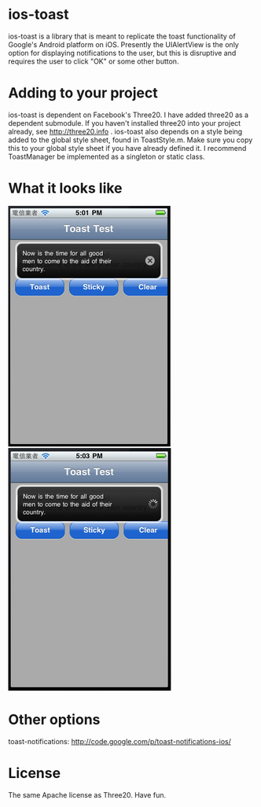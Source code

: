 ios-toast
=========

ios-toast is a library that is meant to replicate the toast functionality of Google's Android platform on iOS. Presently the UIAlertView is the only option for displaying notifications to the user, but this is disruptive and requires the user to click "OK" or some other button.

Adding to your project
======================

ios-toast is dependent on Facebook's Three20. I have added three20 as a dependent submodule. If you haven't installed three20 into your project already, see http://three20.info . ios-toast also depends on a style being added to the global style sheet, found in ToastStyle.m. Make sure you copy this to your global style sheet if you have already defined it. I recommend ToastManager be implemented as a singleton or static class. 

What it looks like
==================
![example toast1](https://github.com/esilverberg/ios-toast/blob/master/screenshot1.png?raw=true)
![example toast2](https://github.com/esilverberg/ios-toast/blob/master/screenshot2.png?raw=true)

Other options
=============
toast-notifications: http://code.google.com/p/toast-notifications-ios/

License
=======
The same Apache license as Three20. Have fun.
